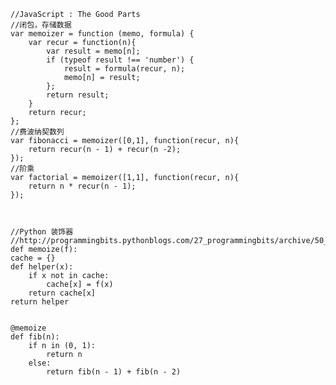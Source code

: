     //JavaScript : The Good Parts
    //闭包，存储数据
    var memoizer = function (memo, formula) {
    	var recur = function(n){
    		var result = memo[n];
    		if (typeof result !== 'number') {
    			result = formula(recur, n);
    			memo[n] = result;
    		};
    		return result;
    	}
    	return recur;
    };
    //费波纳契数列
    var fibonacci = memoizer([0,1], function(recur, n){
    	return recur(n - 1) + recur(n -2);
    });
    //阶乘
    var factorial = memoizer([1,1], function(recur, n){
    	return n * recur(n - 1);
    });
    
    

    //Python 装饰器
    //http://programmingbits.pythonblogs.com/27_programmingbits/archive/50_function_decorators.html
    def memoize(f):
    cache = {}
    def helper(x):
        if x not in cache:            
            cache[x] = f(x)
        return cache[x]
    return helper
    
    
    @memoize
    def fib(n):
        if n in (0, 1):
            return n
        else:
            return fib(n - 1) + fib(n - 2)
